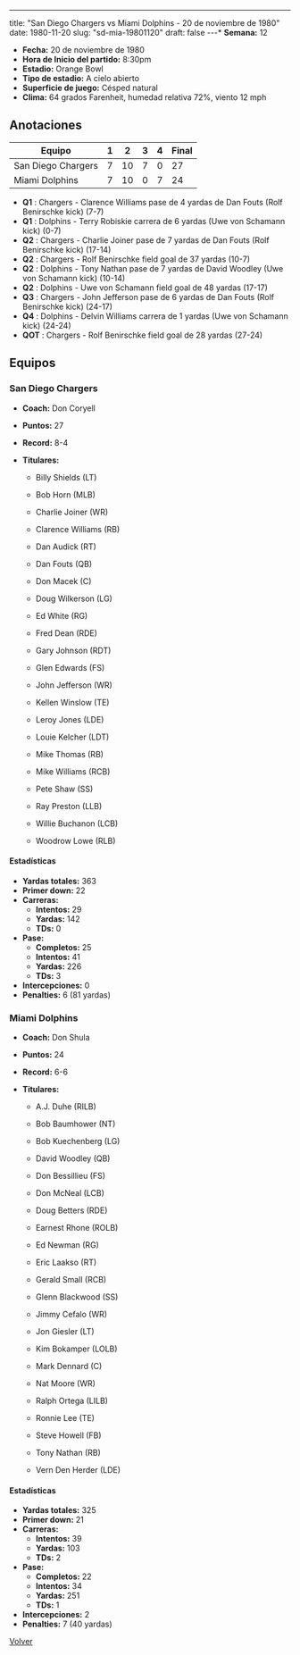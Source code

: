 ---
title: "San Diego Chargers vs Miami Dolphins - 20 de noviembre de 1980"
date: 1980-11-20
slug: "sd-mia-19801120"
draft: false
---* **Semana:** 12
* **Fecha:** 20 de noviembre de 1980
* **Hora de Inicio del partido:** 8:30pm
* **Estadio:** Orange Bowl
* **Tipo de estadio:** A cielo abierto
* **Superficie de juego:** Césped natural
* **Clima:** 64 grados Farenheit, humedad relativa 72%, viento 12 mph




## Anotaciones
| Equipo | 1 | 2 | 3 | 4 | Final |
|--------|---|---|---|---|-------|
| San Diego Chargers  | 7 | 10 | 7 | 0  | 27 |
| Miami Dolphins  | 7 | 10 | 0 | 7  | 24 |
* **Q1** : Chargers - Clarence Williams pase de 4 yardas de Dan Fouts (Rolf Benirschke kick) (7-7)
* **Q1** : Dolphins - Terry Robiskie carrera de 6 yardas (Uwe von Schamann kick) (0-7)
* **Q2** : Chargers - Charlie Joiner pase de 7 yardas de Dan Fouts (Rolf Benirschke kick) (17-14)
* **Q2** : Chargers - Rolf Benirschke field goal de 37 yardas (10-7)
* **Q2** : Dolphins - Tony Nathan pase de 7 yardas de David Woodley (Uwe von Schamann kick) (10-14)
* **Q2** : Dolphins - Uwe von Schamann field goal de 48 yardas (17-17)
* **Q3** : Chargers - John Jefferson pase de 6 yardas de Dan Fouts (Rolf Benirschke kick) (24-17)
* **Q4** : Dolphins - Delvin Williams carrera de 1 yardas (Uwe von Schamann kick) (24-24)
* **QOT** : Chargers - Rolf Benirschke field goal de 28 yardas (27-24)


## Equipos


### San Diego Chargers
* **Coach:** Don Coryell
* **Puntos:** 27
* **Record:** 8-4
* **Titulares:** 

  * Billy Shields (LT) 

  * Bob Horn (MLB) 

  * Charlie Joiner (WR) 

  * Clarence Williams (RB) 

  * Dan Audick (RT) 

  * Dan Fouts (QB) 

  * Don Macek (C) 

  * Doug Wilkerson (LG) 

  * Ed White (RG) 

  * Fred Dean (RDE) 

  * Gary Johnson (RDT) 

  * Glen Edwards (FS) 

  * John Jefferson (WR) 

  * Kellen Winslow (TE) 

  * Leroy Jones (LDE) 

  * Louie Kelcher (LDT) 

  * Mike Thomas (RB) 

  * Mike Williams (RCB) 

  * Pete Shaw (SS) 

  * Ray Preston (LLB) 

  * Willie Buchanon (LCB) 

  * Woodrow Lowe (RLB) 

#### Estadísticas
* **Yardas totales:** 363
* **Primer down:** 22
* **Carreras:**
  * **Intentos:** 29
  * **Yardas:** 142
  * **TDs:** 0
* **Pase:**
  * **Completos:** 25
  * **Intentos:** 41
  * **Yardas:** 226
  * **TDs:** 3
* **Intercepciones:** 0
* **Penalties:** 6 (81 yardas)

### Miami Dolphins
* **Coach:** Don Shula
* **Puntos:** 24
* **Record:** 6-6
* **Titulares:** 

  * A.J. Duhe (RILB) 

  * Bob Baumhower (NT) 

  * Bob Kuechenberg (LG) 

  * David Woodley (QB) 

  * Don Bessillieu (FS) 

  * Don McNeal (LCB) 

  * Doug Betters (RDE) 

  * Earnest Rhone (ROLB) 

  * Ed Newman (RG) 

  * Eric Laakso (RT) 

  * Gerald Small (RCB) 

  * Glenn Blackwood (SS) 

  * Jimmy Cefalo (WR) 

  * Jon Giesler (LT) 

  * Kim Bokamper (LOLB) 

  * Mark Dennard (C) 

  * Nat Moore (WR) 

  * Ralph Ortega (LILB) 

  * Ronnie Lee (TE) 

  * Steve Howell (FB) 

  * Tony Nathan (RB) 

  * Vern Den Herder (LDE) 

#### Estadísticas
* **Yardas totales:** 325
* **Primer down:** 21
* **Carreras:**
  * **Intentos:** 39
  * **Yardas:** 103
  * **TDs:** 2
* **Pase:**
  * **Completos:** 22
  * **Intentos:** 34
  * **Yardas:** 251
  * **TDs:** 1
* **Intercepciones:** 2
* **Penalties:** 7 (40 yardas)


[Volver](/historia/1980)
